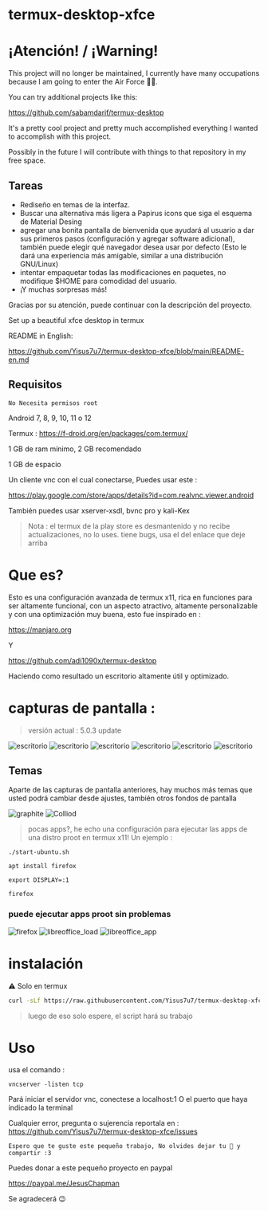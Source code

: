 # termux-desktop-xfce

# ¡Atención! / ¡Warning!

This project will no longer be maintained, I currently have many occupations because I am going to enter the Air Force 🙏🏻.

You can try additional projects like this:

https://github.com/sabamdarif/termux-desktop

It's a pretty cool project and pretty much accomplished everything I wanted to accomplish with this project.

Possibly in the future I will contribute with things to that repository in my free space.

## Tareas
 - Rediseño en temas de la interfaz.
 - Buscar una alternativa más ligera a Papirus icons que siga el esquema de Material Desing
 - agregar una bonita pantalla de bienvenida que ayudará al usuario a dar sus primeros pasos (configuración y agregar software adicional), también puede elegir qué navegador desea usar por defecto (Esto le dará una experiencia más amigable, similar a una distribución GNU/Linux)
 - intentar empaquetar todas las modificaciones en paquetes, no modifique $HOME para comodidad del usuario.
 - ¡Y muchas sorpresas más!

 Gracias por su atención, puede continuar con la descripción del proyecto.

Set up a beautiful xfce desktop in termux 

README in English:

https://github.com/Yisus7u7/termux-desktop-xfce/blob/main/README-en.md

## Requisitos 

`No Necesita permisos root`

Android 7, 8, 9, 10, 11 o 12

Termux : https://f-droid.org/en/packages/com.termux/

1 GB de ram mínimo, 2 GB recomendado 

1 GB de espacio 

Un cliente vnc con el cual conectarse, 
Puedes usar este :

https://play.google.com/store/apps/details?id=com.realvnc.viewer.android

También puedes usar xserver-xsdl, bvnc pro y 
kali-Kex

> Nota : el termux de la play store es desmantenido 
y no recibe actualizaciones, no lo uses. tiene 
bugs, usa el del enlace que deje arriba 

# Que es? 

Esto es una configuración avanzada de termux x11, 
rica en funciones para ser altamente funcional,
con un aspecto atractivo, altamente personalizable
y con una optimización muy buena, esto fue 
inspirado en :

https://manjaro.org

Y

https://github.com/adi1090x/termux-desktop

Haciendo como resultado un escritorio altamente
útil y optimizado. 

# capturas de pantalla :

> versión actual : 5.0.3 update

![escritorio](./fotos/desktop.png)
![escritorio](./fotos/desktop2.png)
![escritorio](./fotos/desktop3.png)
![escritorio](./fotos/desktop5.png)
![escritorio](./fotos/desktop6.png)
![escritorio](./fotos/chat_and_youtube.png)

## Temas

Aparte de las capturas de pantalla anteriores, hay muchos
más temas que usted podrá cambiar desde ajustes, también
otros fondos de pantalla

![graphite](./fotos/theme1.png)
![Colliod](./fotos/theme2.png)

> pocas apps?, he echo una configuración para 
> ejecutar las apps de una distro proot en termux x11! 
> Un ejemplo :

```
./start-ubuntu.sh

apt install firefox

export DISPLAY=:1

firefox 
```

### puede ejecutar apps proot sin problemas

![firefox](./fotos/proot-firefox.png) 
![libreoffice_load](./fotos/proot-libreoffice.png) 
![libreoffice_app](./fotos/proot-libreoffice2.png) 

# instalación 

⚠ Solo en termux 

```bash
curl -sLf https://raw.githubusercontent.com/Yisus7u7/termux-desktop-xfce/main/boostrap.sh | bash
```

> luego de eso solo espere, el script hará su trabajo 

# Uso 

usa el comando :

```
vncserver -listen tcp 
```

Pará iniciar el servidor vnc, conectese a localhost:1
O el puerto que haya indicado la terminal 

Cualquier error, pregunta o sujerencia reportala en :
https://github.com/Yisus7u7/termux-desktop-xfce/issues


`Espero que te guste este pequeño trabajo,
No olvides dejar tu 🌟 y compartir :3`

Puedes donar a este pequeño proyecto en paypal

https://paypal.me/JesusChapman

Se agradecerá 😉
